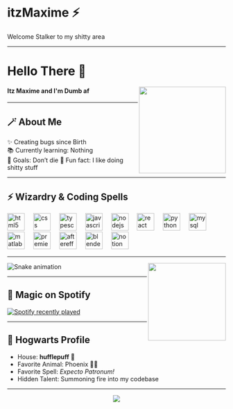 # itzMaxime ⚡
Welcome Stalker to my shitty area  

---

<h1 align="left">Hello There 👋</h1>

<img align="right" height="200" src="https://c.tenor.com/Tsob5aHiS3UAAAAd/tenor.gif" />

<h4 align="left">Itz Maxime and I'm Dumb af</h4>

---

## 🪄 About Me
✨ Creating bugs since Birth  
📚 Currently learning: Nothing   
🎯 Goals: Don’t die 
🎲 Fun fact: I like doing shitty stuff

---

## ⚡ Wizardry & Coding Spells
<div align="left">
  <img src="https://cdn.jsdelivr.net/gh/devicons/devicon/icons/html5/html5-original.svg" height="40" alt="html5 logo"  />
  <img width="12" />
  <img src="https://cdn.jsdelivr.net/gh/devicons/devicon/icons/css3/css3-original.svg" height="40" alt="css logo"  />
  <img width="12" />
  <img src="https://cdn.jsdelivr.net/gh/devicons/devicon/icons/typescript/typescript-original.svg" height="40" alt="typescript logo"  />
  <img width="12" />
  <img src="https://cdn.jsdelivr.net/gh/devicons/devicon/icons/javascript/javascript-original.svg" height="40" alt="javascript logo"  />
  <img width="12" />
  <img src="https://cdn.jsdelivr.net/gh/devicons/devicon/icons/nodejs/nodejs-original.svg" height="40" alt="nodejs logo"  />
  <img width="12" />
  <img src="https://cdn.jsdelivr.net/gh/devicons/devicon/icons/react/react-original.svg" height="40" alt="react logo"  />
  <img width="12" />
  <img src="https://cdn.jsdelivr.net/gh/devicons/devicon/icons/python/python-original.svg" height="40" alt="python logo"  />
  <img width="12" />
  <img src="https://cdn.jsdelivr.net/gh/devicons/devicon/icons/mysql/mysql-original.svg" height="40" alt="mysql logo"  />
  <img width="12" />
  <img src="https://cdn.jsdelivr.net/gh/devicons/devicon/icons/matlab/matlab-original.svg" height="40" alt="matlab logo"  />
  <img width="12" />
  <img src="https://cdn.jsdelivr.net/gh/devicons/devicon/icons/premierepro/premierepro-plain.svg" height="40" alt="premierepro logo"  />
  <img width="12" />
  <img src="https://cdn.jsdelivr.net/gh/devicons/devicon/icons/aftereffects/aftereffects-original.svg" height="40" alt="aftereffects logo"  />
  <img width="12" />
  <img src="https://cdn.jsdelivr.net/gh/devicons/devicon/icons/blender/blender-original.svg" height="40" alt="blender logo"  />
  <img width="12" />
  <img src="https://cdn.jsdelivr.net/gh/devicons/devicon/icons/notion/notion-original.svg" height="40" alt="notion logo"  />
</div>

---

<img align="right" height="179" src="https://c.tenor.com/opEBWw0uddoAAAAd/tenor.gif" />

<img src="https://raw.githubusercontent.com/ItzMaximee/ItzMaximee/output/snake.svg" alt="Snake animation" />

---

## 🎵 Magic on Spotify
<div align="left">
  <a href="https://open.spotify.com/user/Maxime">
    <img src="https://spotify-recently-played-readme.vercel.app/api?user=Maxime&count=5&unique=false" alt="Spotify recently played"  />
  </a>
</div>

---

## 🏰 Hogwarts Profile
- House: **hufflepuff** 🦡  
- Favorite Animal: Phoenix 🐦‍🔥
- Favorite Spell: *Expecto Patronum!*  
- Hidden Talent: Summoning fire into my codebase  

---

<div align="center">
  <img src="https://visitor-badge.laobi.icu/badge?page_id=ItzMaximee.ItzMaximee&left_color=black&right_color=darkred&left_text=Number%20of%20%20Joe%20Goldbergs%20on%20my%20acc"  />
</div>
